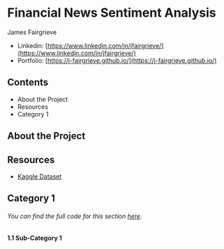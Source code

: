 # Financial News Sentiment Analysis

James Fairgrieve

 - Linkedin: [https://www.linkedin.com/in/jfairgrieve/](https://www.linkedin.com/in/jfairgrieve/)
 - Portfolio: [https://j-fairgrieve.github.io/](https://j-fairgrieve.github.io/)

## Contents
- About the Project
- Resources
- Category 1

## About the Project



## Resources
 - [Kaggle Dataset](https://www.kaggle.com/datasets/ankurzing/sentiment-analysis-for-financial-news)

## Category 1
###### You can find the full code for this section [here](https://github.com/J-Fairgrieve/).

#### 1.1 Sub-Category 1